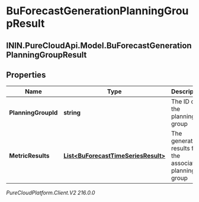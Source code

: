 # BuForecastGenerationPlanningGroupResult

## ININ.PureCloudApi.Model.BuForecastGenerationPlanningGroupResult

## Properties

|Name | Type | Description | Notes|
|------------ | ------------- | ------------- | -------------|
| **PlanningGroupId** | **string** | The ID of the planning group | [optional] |
| **MetricResults** | [**List&lt;BuForecastTimeSeriesResult&gt;**](BuForecastTimeSeriesResult) | The generation results for the associated planning group | [optional] |



_PureCloudPlatform.Client.V2 216.0.0_
